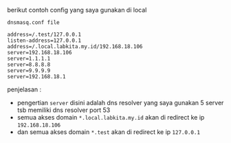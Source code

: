 berikut contoh config yang saya gunakan di local

`dnsmasq.conf file`

```
address=/.test/127.0.0.1
listen-address=127.0.0.1
address=/.local.labkita.my.id/192.168.18.106
server=192.168.18.106
server=1.1.1.1
server=8.8.8.8
server=9.9.9.9
server=192.168.18.1
```

penjelasan :

- pengertian `server` disini adalah dns resolver yang saya gunakan 5 server tsb
  memiliki dns resolver port 53
- semua akses domain `*.local.labkita.my.id` akan di redirect ke ip
  `192.168.18.106`
- dan semua akses domain `*.test` akan di redirect ke ip `127.0.0.1`
